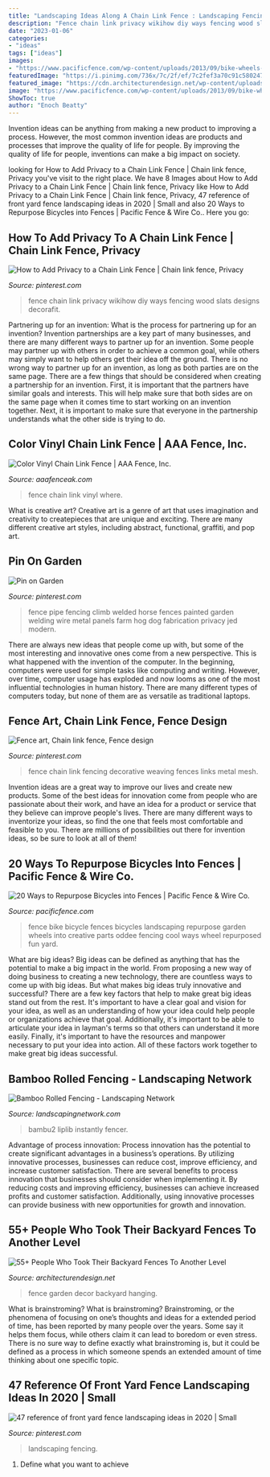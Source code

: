 ```yaml
---
title: "Landscaping Ideas Along A Chain Link Fence : Landscaping Fencing"
description: "Fence chain link privacy wikihow diy ways fencing wood slats designs decorafit"
date: "2023-01-06"
categories:
- "ideas"
tags: ["ideas"]
images:
- "https://www.pacificfence.com/wp-content/uploads/2013/09/bike-wheels-short-fence.jpg"
featuredImage: "https://i.pinimg.com/736x/7c/2f/ef/7c2fef3a70c91c58024747103b488cf0--pipe-fence-fencing.jpg"
featured_image: "https://cdn.architecturendesign.net/wp-content/uploads/2016/04/AD-Garden-Fence-Decor-Ideas-21.jpg"
image: "https://www.pacificfence.com/wp-content/uploads/2013/09/bike-wheels-short-fence.jpg"
ShowToc: true
author: "Enoch Beatty"
---
```



Invention ideas can be anything from making a new product to improving a process. However, the most common invention ideas are products and processes that improve the quality of life for people. By improving the quality of life for people, inventions can make a big impact on society.

	

		
looking for How to Add Privacy to a Chain Link Fence | Chain link fence, Privacy you've visit to the right place. We have 8 Images about How to Add Privacy to a Chain Link Fence | Chain link fence, Privacy like How to Add Privacy to a Chain Link Fence | Chain link fence, Privacy, 47 reference of front yard fence landscaping ideas in 2020 | Small and also 20 Ways to Repurpose Bicycles into Fences | Pacific Fence &amp; Wire Co.. Here you go:
		
    
## How To Add Privacy To A Chain Link Fence | Chain Link Fence, Privacy

<img loading=lazy src="https://i.pinimg.com/736x/46/c2/2b/46c22b52a3f5fcf35494a41887fb4e2b.jpg" onerror="this.onerror=null;this.src='https://tse3.mm.bing.net/th?id=OIP.s4DqS02q5xVx_mlAwmzKNAHaFj&amp;pid=15.1';" alt="How to Add Privacy to a Chain Link Fence | Chain link fence, Privacy">

_Source: pinterest.com_

>fence chain link privacy wikihow diy ways fencing wood slats designs decorafit. 

	

Partnering up for an invention: What is the process for partnering up for an invention?
Invention partnerships are a key part of many businesses, and there are many different ways to partner up for an invention. Some people may partner up with others in order to achieve a common goal, while others may simply want to help others get their idea off the ground. There is no wrong way to partner up for an invention, as long as both parties are on the same page.
There are a few things that should be considered when creating a partnership for an invention. First, it is important that the partners have similar goals and interests. This will help make sure that both sides are on the same page when it comes time to start working on an invention together. Next, it is important to make sure that everyone in the partnership understands what the other side is trying to do.

    
## Color Vinyl Chain Link Fence | AAA Fence, Inc.

<img loading=lazy src="https://www.aaafenceak.com/sites/default/files/images/photos/p6180004.jpg" onerror="this.onerror=null;this.src='https://tse2.mm.bing.net/th?id=OIP.rGY4YSCLfXm2MnoSd_Xa3gHaFj&amp;pid=15.1';" alt="Color Vinyl Chain Link Fence | AAA Fence, Inc.">

_Source: aaafenceak.com_

>fence chain link vinyl where. 

	

What is creative art?
Creative art is a genre of art that uses imagination and creativity to createpieces that are unique and exciting. There are many different creative art styles, including abstract, functional, graffiti, and pop art.

    
## Pin On Garden

<img loading=lazy src="https://i.pinimg.com/736x/7c/2f/ef/7c2fef3a70c91c58024747103b488cf0--pipe-fence-fencing.jpg" onerror="this.onerror=null;this.src='https://tse2.mm.bing.net/th?id=OIP.LPoo4xV3dsNCB6Lj2HPaFQHaFj&amp;pid=15.1';" alt="Pin on Garden">

_Source: pinterest.com_

>fence pipe fencing climb welded horse fences painted garden welding wire metal panels farm hog dog fabrication privacy jed modern. 

	

There are always new ideas that people come up with, but some of the most interesting and innovative ones come from a new perspective. This is what happened with the invention of the computer. In the beginning, computers were used for simple tasks like computing and writing. However, over time, computer usage has exploded and now looms as one of the most influential technologies in human history. There are many different types of computers today, but none of them are as versatile as traditional laptops.

    
## Fence Art, Chain Link Fence, Fence Design

<img loading=lazy src="https://i.pinimg.com/originals/ee/21/d6/ee21d6c5fb674f1249252d0f16bdfa3b.jpg" onerror="this.onerror=null;this.src='https://tse3.mm.bing.net/th?id=OIP.7e0Un_WGXcL0-UqJqF80MQHaFe&amp;pid=15.1';" alt="Fence art, Chain link fence, Fence design">

_Source: pinterest.com_

>fence chain link fencing decorative weaving fences links metal mesh. 

	

Invention ideas are a great way to improve our lives and create new products. Some of the best ideas for innovation come from people who are passionate about their work, and have an idea for a product or service that they believe can improve people's lives. There are many different ways to inventorize your ideas, so find the one that feels most comfortable and feasible to you. There are millions of possibilities out there for invention ideas, so be sure to look at all of them!

    
## 20 Ways To Repurpose Bicycles Into Fences | Pacific Fence &amp; Wire Co.

<img loading=lazy src="https://www.pacificfence.com/wp-content/uploads/2013/09/bike-wheels-short-fence.jpg" onerror="this.onerror=null;this.src='https://tse2.mm.bing.net/th?id=OIP.-UDhROfHtV59FKo6kxdfbwHaE8&amp;pid=15.1';" alt="20 Ways to Repurpose Bicycles into Fences | Pacific Fence &amp; Wire Co.">

_Source: pacificfence.com_

>fence bike bicycle fences bicycles landscaping repurpose garden wheels into creative parts oddee fencing cool ways wheel repurposed fun yard. 

	

What are big ideas?
Big ideas can be defined as anything that has the potential to make a big impact in the world. From proposing a new way of doing business to creating a new technology, there are countless ways to come up with big ideas. But what makes big ideas truly innovative and successful? There are a few key factors that help to make great big ideas stand out from the rest. 
It's important to have a clear goal and vision for your idea, as well as an understanding of how your idea could help people or organizations achieve that goal. Additionally, it's important to be able to articulate your idea in layman's terms so that others can understand it more easily. Finally, it's important to have the resources and manpower necessary to put your idea into action. All of these factors work together to make great big ideas successful.

    
## Bamboo Rolled Fencing - Landscaping Network

<img loading=lazy src="https://images.landscapingnetwork.com/pictures/images/335x224Exact_0x0/site_8/bamboo-fence-roll-bamboo-fencer_4252.jpg" onerror="this.onerror=null;this.src='https://tse4.mm.bing.net/th?id=OIP.lOQM0dctADZhi3luK6qgmgHaE8&amp;pid=15.1';" alt="Bamboo Rolled Fencing - Landscaping Network">

_Source: landscapingnetwork.com_

>bambu2 liplib instantly fencer. 

	

Advantage of process innovation:
Process innovation has the potential to create significant advantages in a business’s operations. By utilizing innovative processes, businesses can reduce cost, improve efficiency, and increase customer satisfaction.
There are several benefits to process innovation that businesses should consider when implementing it. By reducing costs and improving efficiency, businesses can achieve increased profits and customer satisfaction. Additionally, using innovative processes can provide business with new opportunities for growth and innovation.

    
## 55+ People Who Took Their Backyard Fences To Another Level

<img loading=lazy src="https://cdn.architecturendesign.net/wp-content/uploads/2016/04/AD-Garden-Fence-Decor-Ideas-21.jpg" onerror="this.onerror=null;this.src='https://tse2.mm.bing.net/th?id=OIP.A-s6-1oHKsuofbfj3eyTiwHaFj&amp;pid=15.1';" alt="55+ People Who Took Their Backyard Fences To Another Level">

_Source: architecturendesign.net_

>fence garden decor backyard hanging. 

	

What is brainstroming?
What is brainstroming? Brainstroming, or the phenomena of focusing on one’s thoughts and ideas for a extended period of time, has been reported by many people over the years. Some say it helps them focus, while others claim it can lead to boredom or even stress. There is no sure way to define exactly what brainstroming is, but it could be defined as a process in which someone spends an extended amount of time thinking about one specific topic.

    
## 47 Reference Of Front Yard Fence Landscaping Ideas In 2020 | Small

<img loading=lazy src="https://i.pinimg.com/736x/b5/7a/9a/b57a9a94ffc7a96f4332a736d61913ef.jpg" onerror="this.onerror=null;this.src='https://tse4.mm.bing.net/th?id=OIP.NEw0ObS6L36RV3DJLHGLNQHaFn&amp;pid=15.1';" alt="47 reference of front yard fence landscaping ideas in 2020 | Small">

_Source: pinterest.com_

>landscaping fencing. 

	

1. Define what you want to achieve 

